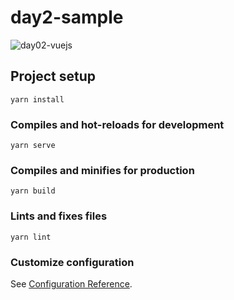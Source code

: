 # day2-sample

![day02-vuejs](https://github.com/LeoReyesDev/vue-tutorial/assets/19556132/1a59d659-95c0-43e8-b4e8-89ed0ed7b546)

## Project setup
```
yarn install
```

### Compiles and hot-reloads for development
```
yarn serve
```

### Compiles and minifies for production
```
yarn build
```

### Lints and fixes files
```
yarn lint
```

### Customize configuration
See [Configuration Reference](https://cli.vuejs.org/config/).
